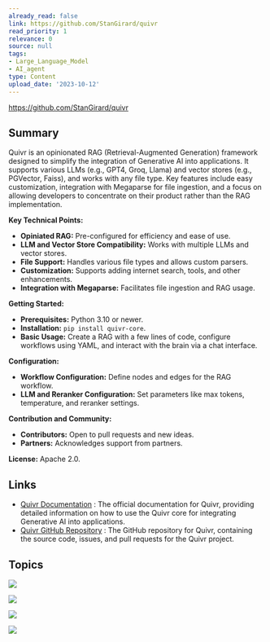 ```yaml
---
already_read: false
link: https://github.com/StanGirard/quivr
read_priority: 1
relevance: 0
source: null
tags:
- Large_Language_Model
- AI_agent
type: Content
upload_date: '2023-10-12'
---
```


https://github.com/StanGirard/quivr
## Summary

Quivr is an opinionated RAG (Retrieval-Augmented Generation) framework designed to simplify the integration of Generative AI into applications. It supports various LLMs (e.g., GPT4, Groq, Llama) and vector stores (e.g., PGVector, Faiss), and works with any file type. Key features include easy customization, integration with Megaparse for file ingestion, and a focus on allowing developers to concentrate on their product rather than the RAG implementation.

**Key Technical Points:**
- **Opiniated RAG:** Pre-configured for efficiency and ease of use.
- **LLM and Vector Store Compatibility:** Works with multiple LLMs and vector stores.
- **File Support:** Handles various file types and allows custom parsers.
- **Customization:** Supports adding internet search, tools, and other enhancements.
- **Integration with Megaparse:** Facilitates file ingestion and RAG usage.

**Getting Started:**
- **Prerequisites:** Python 3.10 or newer.
- **Installation:** `pip install quivr-core`.
- **Basic Usage:** Create a RAG with a few lines of code, configure workflows using YAML, and interact with the brain via a chat interface.

**Configuration:**
- **Workflow Configuration:** Define nodes and edges for the RAG workflow.
- **LLM and Reranker Configuration:** Set parameters like max tokens, temperature, and reranker settings.

**Contribution and Community:**
- **Contributors:** Open to pull requests and new ideas.
- **Partners:** Acknowledges support from partners.

**License:** Apache 2.0.
## Links

- [Quivr Documentation](https://core.quivr.com) : The official documentation for Quivr, providing detailed information on how to use the Quivr core for integrating Generative AI into applications.
- [Quivr GitHub Repository](https://github.com/quivrhq/quivr) : The GitHub repository for Quivr, containing the source code, issues, and pull requests for the Quivr project.

## Topics

![](topics/Library/Quivr)

![](topics/Concept/Vectorstore)

![](topics/Tool/Megaparse)

![](topics/Concept/Retrieval%20Augmented%20Generation%20RAG)